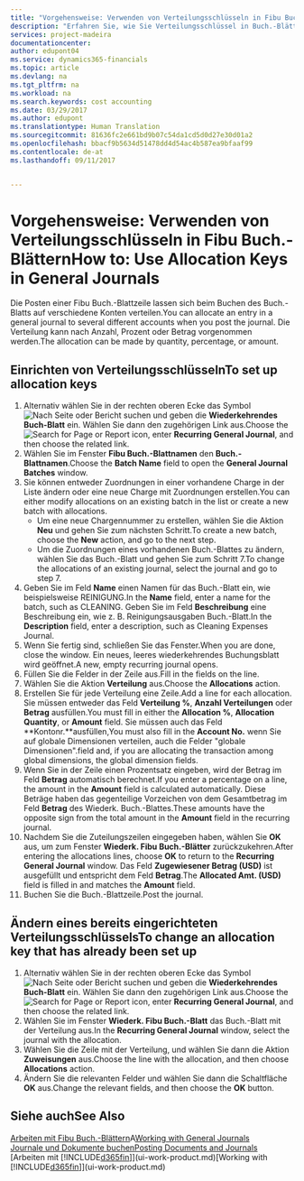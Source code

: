 ```yaml
---
title: "Vorgehensweise: Verwenden von Verteilungsschlüsseln in Fibu Buch.-Blättern | Microsoft Docs"
description: "Erfahren Sie, wie Sie Verteilungsschlüssel in Buch.-Blättern verwenden können."
services: project-madeira
documentationcenter: 
author: edupont04
ms.service: dynamics365-financials
ms.topic: article
ms.devlang: na
ms.tgt_pltfrm: na
ms.workload: na
ms.search.keywords: cost accounting
ms.date: 03/29/2017
ms.author: edupont
ms.translationtype: Human Translation
ms.sourcegitcommit: 81636fc2e661bd9b07c54da1cd5d0d27e30d01a2
ms.openlocfilehash: bbacf9b5634d51478dd4d54ac4b587ea9bfaaf99
ms.contentlocale: de-at
ms.lasthandoff: 09/11/2017


---
```

# <a name="how-to-use-allocation-keys-in-general-journals"></a><span data-ttu-id="4b8d8-103">Vorgehensweise: Verwenden von Verteilungsschlüsseln in Fibu Buch.-Blättern</span><span class="sxs-lookup"><span data-stu-id="4b8d8-103">How to: Use Allocation Keys in General Journals</span></span>
<span data-ttu-id="4b8d8-104">Die Posten einer Fibu Buch.-Blattzeile lassen sich beim Buchen des Buch.-Blatts auf verschiedene Konten verteilen.</span><span class="sxs-lookup"><span data-stu-id="4b8d8-104">You can allocate an entry in a general journal to several different accounts when you post the journal.</span></span> <span data-ttu-id="4b8d8-105">Die Verteilung kann nach Anzahl, Prozent oder Betrag vorgenommen werden.</span><span class="sxs-lookup"><span data-stu-id="4b8d8-105">The allocation can be made by quantity, percentage, or amount.</span></span>

## <a name="to-set-up-allocation-keys"></a><span data-ttu-id="4b8d8-106">Einrichten von Verteilungsschlüsseln</span><span class="sxs-lookup"><span data-stu-id="4b8d8-106">To set up allocation keys</span></span>
1. <span data-ttu-id="4b8d8-107">Alternativ wählen Sie in der rechten oberen Ecke das Symbol ![Nach Seite oder Bericht suchen](media/ui-search/search_small.png "Nach Seite oder Bericht suchen") und geben die **Wiederkehrendes Buch-Blatt** ein. Wählen Sie dann den zugehörigen Link aus.</span><span class="sxs-lookup"><span data-stu-id="4b8d8-107">Choose the ![Search for Page or Report](media/ui-search/search_small.png "Search for Page or Report icon") icon, enter **Recurring General Journal**, and then choose the related link.</span></span>
2. <span data-ttu-id="4b8d8-108">Wählen Sie im Fenster **Fibu Buch.-Blattnamen** den **Buch.-Blattnamen**.</span><span class="sxs-lookup"><span data-stu-id="4b8d8-108">Choose the **Batch Name** field to open the **General Journal Batches** window.</span></span>
3. <span data-ttu-id="4b8d8-109">Sie können entweder Zuordnungen in einer vorhandene Charge in der Liste ändern oder eine neue Charge mit Zuordnungen erstellen.</span><span class="sxs-lookup"><span data-stu-id="4b8d8-109">You can either modify allocations on an existing batch in the list or create a new batch with allocations.</span></span>
   * <span data-ttu-id="4b8d8-110">Um eine neue Chargennummer zu erstellen, wählen Sie die Aktion **Neu** und gehen Sie zum nächsten Schritt.</span><span class="sxs-lookup"><span data-stu-id="4b8d8-110">To create a new batch, choose the **New** action, and go to the next step.</span></span>
   * <span data-ttu-id="4b8d8-111">Um die Zuordnungen eines vorhandenen Buch.-Blattes zu ändern, wählen Sie das Buch.-Blatt und gehen Sie zum Schritt 7.</span><span class="sxs-lookup"><span data-stu-id="4b8d8-111">To change the allocations of an existing journal, select the journal and go to step 7.</span></span>    
4. <span data-ttu-id="4b8d8-112">Geben Sie im Feld **Name** einen Namen für das Buch.-Blatt ein, wie beispielsweise REINIGUNG.</span><span class="sxs-lookup"><span data-stu-id="4b8d8-112">In the **Name** field, enter a name for the batch, such as CLEANING.</span></span> <span data-ttu-id="4b8d8-113">Geben Sie im Feld **Beschreibung** eine Beschreibung ein, wie z. B. Reinigungsausgaben Buch.-Blatt.</span><span class="sxs-lookup"><span data-stu-id="4b8d8-113">In the **Description** field, enter a description, such as Cleaning Expenses Journal.</span></span>
5. <span data-ttu-id="4b8d8-114">Wenn Sie fertig sind, schließen Sie das Fenster.</span><span class="sxs-lookup"><span data-stu-id="4b8d8-114">When you are done, close the window.</span></span> <span data-ttu-id="4b8d8-115">Ein neues, leeres wiederkehrendes Buchungsblatt wird geöffnet.</span><span class="sxs-lookup"><span data-stu-id="4b8d8-115">A new, empty recurring journal opens.</span></span>
6. <span data-ttu-id="4b8d8-116">Füllen Sie die Felder in der Zeile aus.</span><span class="sxs-lookup"><span data-stu-id="4b8d8-116">Fill in the fields on the line.</span></span>
7. <span data-ttu-id="4b8d8-117">Wählen Sie die Aktion **Verteilung** aus.</span><span class="sxs-lookup"><span data-stu-id="4b8d8-117">Choose the **Allocations** action.</span></span>
8. <span data-ttu-id="4b8d8-118">Erstellen Sie für jede Verteilung eine Zeile.</span><span class="sxs-lookup"><span data-stu-id="4b8d8-118">Add a line for each allocation.</span></span> <span data-ttu-id="4b8d8-119">Sie müssen entweder das Feld **Verteilung %**, **Anzahl Verteilungen** oder **Betrag** ausfüllen.</span><span class="sxs-lookup"><span data-stu-id="4b8d8-119">You must fill in either the **Allocation %**, **Allocation Quantity**, or **Amount** field.</span></span> <span data-ttu-id="4b8d8-120">Sie müssen auch das Feld **Kontonr.**ausfüllen,</span><span class="sxs-lookup"><span data-stu-id="4b8d8-120">You must also fill in the **Account No.**</span></span> <span data-ttu-id="4b8d8-121">wenn Sie auf globale Dimensionen verteilen, auch die Felder "globale Dimensionen".</span><span class="sxs-lookup"><span data-stu-id="4b8d8-121">field and, if you are allocating the transaction among global dimensions, the global dimension fields.</span></span>
9. <span data-ttu-id="4b8d8-122">Wenn Sie in der Zeile einen Prozentsatz eingeben, wird der Betrag im Feld **Betrag** automatisch berechnet.</span><span class="sxs-lookup"><span data-stu-id="4b8d8-122">If you enter a percentage on a line, the amount in the **Amount** field is calculated automatically.</span></span> <span data-ttu-id="4b8d8-123">Diese Beträge haben das gegenteilige Vorzeichen von dem Gesamtbetrag im Feld **Betrag** des Wiederk. Buch.-Blattes.</span><span class="sxs-lookup"><span data-stu-id="4b8d8-123">These amounts have the opposite sign from the total amount in the **Amount** field in the recurring journal.</span></span>
10. <span data-ttu-id="4b8d8-124">Nachdem Sie die Zuteilungszeilen eingegeben haben, wählen Sie **OK** aus, um zum Fenster **Wiederk. Fibu Buch.-Blätter** zurückzukehren.</span><span class="sxs-lookup"><span data-stu-id="4b8d8-124">After entering the allocations lines, choose **OK** to return to the **Recurring General Journal** window.</span></span> <span data-ttu-id="4b8d8-125">Das Feld **Zugewiesener Betrag (USD)** ist ausgefüllt und entspricht dem Feld **Betrag**.</span><span class="sxs-lookup"><span data-stu-id="4b8d8-125">The **Allocated Amt. (USD)** field is filled in and matches the **Amount** field.</span></span>
11. <span data-ttu-id="4b8d8-126">Buchen Sie die Buch.-Blattzeile.</span><span class="sxs-lookup"><span data-stu-id="4b8d8-126">Post the journal.</span></span>

## <a name="to-change-an-allocation-key-that-has-already-been-set-up"></a><span data-ttu-id="4b8d8-127">Ändern eines bereits eingerichteten Verteilungsschlüssels</span><span class="sxs-lookup"><span data-stu-id="4b8d8-127">To change an allocation key that has already been set up</span></span>
1. <span data-ttu-id="4b8d8-128">Alternativ wählen Sie in der rechten oberen Ecke das Symbol ![Nach Seite oder Bericht suchen](media/ui-search/search_small.png "Nach Seite oder Bericht suchen") und geben die **Wiederkehrendes Buch-Blatt** ein. Wählen Sie dann den zugehörigen Link aus.</span><span class="sxs-lookup"><span data-stu-id="4b8d8-128">Choose the ![Search for Page or Report](media/ui-search/search_small.png "Search for Page or Report icon") icon, enter **Recurring General Journal**, and then choose the related link.</span></span>
2. <span data-ttu-id="4b8d8-129">Wählen Sie im Fenster **Wiederk. Fibu Buch.-Blatt** das Buch.-Blatt mit der Verteilung aus.</span><span class="sxs-lookup"><span data-stu-id="4b8d8-129">In the **Recurring General Journal** window, select the journal with the allocation.</span></span>
3. <span data-ttu-id="4b8d8-130">Wählen Sie die Zeile mit der Verteilung, und wählen Sie dann die Aktion **Zuweisungen** aus.</span><span class="sxs-lookup"><span data-stu-id="4b8d8-130">Choose the line with the allocation, and then choose **Allocations** action.</span></span>
4. <span data-ttu-id="4b8d8-131">Ändern Sie die relevanten Felder und wählen Sie dann die Schaltfläche **OK** aus.</span><span class="sxs-lookup"><span data-stu-id="4b8d8-131">Change the relevant fields, and then choose the **OK** button.</span></span>

## <a name="see-also"></a><span data-ttu-id="4b8d8-132">Siehe auch</span><span class="sxs-lookup"><span data-stu-id="4b8d8-132">See Also</span></span>
<span data-ttu-id="4b8d8-133">[Arbeiten mit Fibu Buch.-Blättern](ui-work-general-journals.md)A</span><span class="sxs-lookup"><span data-stu-id="4b8d8-133">[Working with General Journals](ui-work-general-journals.md)</span></span>  
[<span data-ttu-id="4b8d8-134">Journale und Dokumente buchen</span><span class="sxs-lookup"><span data-stu-id="4b8d8-134">Posting Documents and Journals</span></span>](ui-post-documents-journals.md)  
<span data-ttu-id="4b8d8-135">[Arbeiten mit [!INCLUDE[d365fin](includes/d365fin_md.md)]](ui-work-product.md)</span><span class="sxs-lookup"><span data-stu-id="4b8d8-135">[Working with [!INCLUDE[d365fin](includes/d365fin_md.md)]](ui-work-product.md)</span></span>

